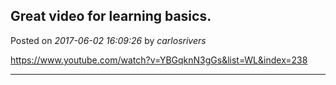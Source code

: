 ## Great video for learning basics.
Posted on *2017-06-02 16:09:26* by *carlosrivers*

https://www.youtube.com/watch?v=YBGqknN3gGs&list=WL&index=238

---

